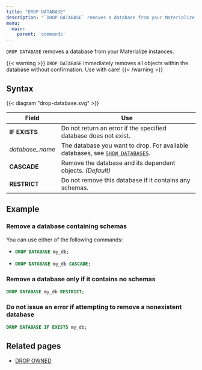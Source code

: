 ```yaml
---
title: "DROP DATABASE"
description: "`DROP DATABASE` removes a database from your Materialize instances."
menu:
  main:
    parent: 'commands'
---
```


`DROP DATABASE` removes a database from your Materialize instances.

{{< warning >}} `DROP DATABASE` immediately removes all objects within the
database without confirmation. Use with care! {{< /warning >}}

## Syntax

{{< diagram "drop-database.svg" >}}

Field | Use
------|-----
**IF EXISTS** | Do not return an error if the specified database does not exist.
_database&lowbar;name_ | The database you want to drop. For available databases, see [`SHOW DATABASES`](../show-databases).
**CASCADE** | Remove the database and its dependent objects. _(Default)_
**RESTRICT** | Do not remove this database if it contains any schemas.

## Example

### Remove a database containing schemas
You can use either of the following commands:

- ```sql
  DROP DATABASE my_db;
  ```
- ```sql
  DROP DATABASE my_db CASCADE;
  ```

### Remove a database only if it contains no schemas
```sql
DROP DATABASE my_db RESTRICT;
```

### Do not issue an error if attempting to remove a nonexistent database
```sql
DROP DATABASE IF EXISTS my_db;
```

## Related pages

- [DROP OWNED](../drop-owned)
